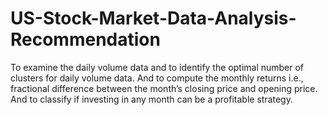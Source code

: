 # US-Stock-Market-Data-Analysis-Recommendation
To examine the daily volume data and to identify the optimal number of clusters for daily volume data. And to compute the monthly returns i.e., fractional difference between the month’s closing price and opening price. And to classify if investing in any month can be a profitable strategy.
